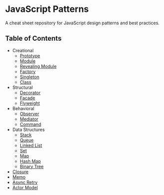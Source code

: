 # JavaScript Patterns #

A cheat sheet repository for JavaScript design patterns and best practices.

## Table of Contents ##
* Creational
  * [Prototype](creational/prototype/)
  * [Module](creational/module/)
  * [Revealing Module](creational/revealing-module/)
  * [Factory](creational/factory/)
  * [Singleton](creational/singleton/)
  * [Class](creational/class/)
* Structural
  * [Decorator](structural/decorator/)
  * [Facade](structural/facade/)
  * [Flyweight](structural/flyweight/)
* Behavioral
  * [Observer](behavioral/observer/)
  * [Mediator](behavioral/mediator/)
  * [Command](behavioral/command/)
* Data Structures
  * [Stack](data-structures/stack/)
  * [Queue](data-structures/queue/)
  * [Linked List](data-structures/linked-list/)
  * [Set](data-structures/set/)
  * [Map](data-structures/map/)
  * [Hash Map](data-structures/hash-map/)
  * [Binary Tree](data-structures/binary-tree/)
* [Closure](closure/)
* [Memo](memo/)
* [Async Retry](async-retry/)
* [Actor Model](actor-model/)
